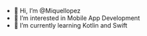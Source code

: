 - 👋 Hi, I’m @Miquellopez
- 👀 I’m interested in Mobile App Development
- 🌱 I’m currently learning Kotlin and Swift

<!---
Miquellopez/Miquellopez is a ✨ special ✨ repository because its `README.md` (this file) appears on your GitHub profile.
You can click the Preview link to take a look at your changes.
--->
